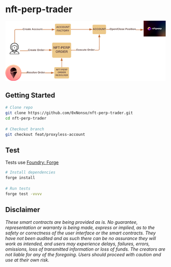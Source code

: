 # nft-perp-trader
![Basic Architecture](./src/asset/architecture.png)

## Getting  Started 
```bash
# Clone repo
git clone https://github.com/0xNonso/nft-perp-trader.git
cd nft-perp-trader

# Checkout branch
git checkout feat/proxyless-account
```

## Test
Tests use [Foundry: Forge](https://github.com/gakonst/foundry)
```bash
# Install dependencies
forge install

# Run tests
forge test -vvvv
```

## Disclaimer

_These smart contracts are being provided as is. No guarantee, representation or warranty is being made, express or implied, as to the safety or correctness of the user interface or the smart contracts. They have not been audited and as such there can be no assurance they will work as intended, and users may experience delays, failures, errors, omissions, loss of transmitted information or loss of funds. The creators are not liable for any of the foregoing. Users should proceed with caution and use at their own risk._